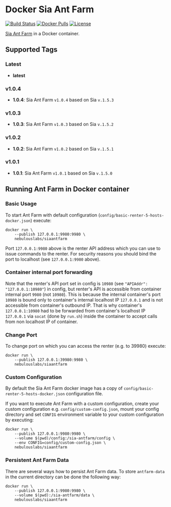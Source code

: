 # Docker Sia Ant Farm

[![Build Status](https://travis-ci.org/NebulousLabs/docker-sia-ant-farm.svg?branch=master)](https://travis-ci.org/NebulousLabs/docker-sia-ant-farm) 
[![Docker Pulls](https://img.shields.io/docker/pulls/nebulouslabs/siaantfarm.svg?maxAge=604800)](https://hub.docker.com/r/nebulouslabs/siaantfarm) 
[![License](http://img.shields.io/:license-mit-blue.svg)](LICENSE)

[Sia Ant Farm](https://gitlab.com/NebulousLabs/Sia-Ant-Farm) in a Docker container.

## Supported Tags

### Latest
* **latest**

### v1.0.4
* **1.0.4**: Sia Ant Farm `v1.0.4` based on Sia `v.1.5.3`

### v1.0.3
* **1.0.3**: Sia Ant Farm `v1.0.3` based on Sia `v.1.5.2`

### v1.0.2
* **1.0.2**: Sia Ant Farm `v1.0.2` based on Sia `v.1.5.1`

### v1.0.1
* **1.0.1**: Sia Ant Farm `v1.0.1` based on Sia `v.1.5.0`

## Running Ant Farm in Docker container

### Basic Usage
To start Ant Farm with default configuration
(`config/basic-renter-5-hosts-docker.json`) execute:
```
docker run \
    --publish 127.0.0.1:9980:9980 \
    nebulouslabs/siaantfarm
```
Port `127.0.0.1:9980` above is the renter API address which you can use to
issue commands to the renter. For security reasons you should bind the port to
localhost (see `127.0.0.1:9980` above).

### Container internal port forwarding
Note that the renter's API port set in config is `10980` (see
`"APIAddr": "127.0.0.1:10980"`) in config, but renter's API is accessible from
container internal port `9980` (not `10980`). This is because the internal
container's port `10980` is bound only to container's internal localhost IP
`127.0.0.1` and is not accessible from container's outbound IP. That is why
container's `127.0.0.1:10980` had to be forwarded from container's localhost IP
`127.0.0.1` via `socat` (done by `run.sh`) inside the container to accept calls
from non localhost IP of container.

### Change Port
To change port on which you can access the renter (e.g. to 39980) execute:
```
docker run \
    --publish 127.0.0.1:39980:9980 \
    nebulouslabs/siaantfarm
```

### Custom Configuration
By default the Sia Ant Farm docker image has a copy of
`config/basic-renter-5-hosts-docker.json` configuration file.

If you want to execute Ant Farm with a custom configuration, create your custom
configuration e.g. `config/custom-config.json`, mount your config directory and
set `CONFIG` environment variable to your custom configuration by executing:
```
docker run \
    --publish 127.0.0.1:9980:9980 \
    --volume $(pwd)/config:/sia-antfarm/config \
    --env CONFIG=config/custom-config.json \
    nebulouslabs/siaantfarm
```

### Persistent Ant Farm Data
There are several ways how to persist Ant Farm data. To store `antfarm-data` in
the current directory can be done the following way:
```
docker run \
    --publish 127.0.0.1:9980:9980 \
    --volume $(pwd):/sia-antfarm/data \
    nebulouslabs/siaantfarm
```
